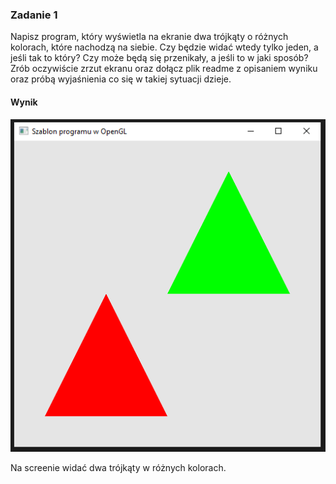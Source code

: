 ### Zadanie 1

Napisz program, który wyświetla na ekranie dwa trójkąty o różnych kolorach, które nachodzą na siebie. Czy będzie widać wtedy tylko jeden, a jeśli tak to który? Czy może będą się przenikały, a jeśli to w jaki sposób? Zrób oczywiście zrzut ekranu oraz dołącz plik readme z opisaniem wyniku oraz próbą wyjaśnienia co się w takiej sytuacji dzieje.

#### Wynik

![Screen1](Screen1.png)

Na screenie widać dwa trójkąty w różnych kolorach.